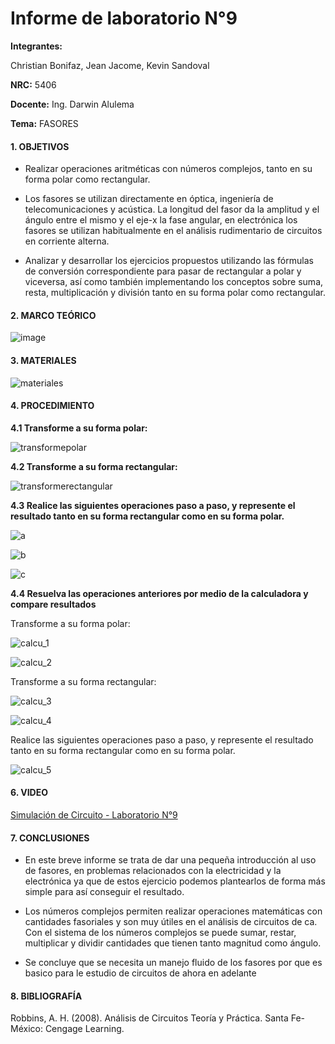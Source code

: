 # Informe de laboratorio N°9

**Integrantes:**

Christian Bonifaz, Jean Jacome, Kevin Sandoval

**NRC:** 5406

**Docente:** Ing. Darwin Alulema

**Tema:** FASORES

#### 1. OBJETIVOS

- Realizar operaciones aritméticas con números complejos, tanto en su forma polar como rectangular.
  
- Los fasores se utilizan directamente en óptica, ingeniería de telecomunicaciones y acústica. La longitud del fasor da la amplitud y el ángulo entre el mismo y el eje-x la fase angular, en electrónica los fasores se utilizan habitualmente en el análisis rudimentario de circuitos en corriente alterna.

- Analizar y desarrollar los ejercicios propuestos utilizando las fórmulas de conversión correspondiente para pasar de rectangular a polar y viceversa, así como también implementando los conceptos sobre suma, resta, multiplicación y división tanto en su forma polar como rectangular.

#### 2. MARCO TEÓRICO

![image](https://user-images.githubusercontent.com/85208164/133141712-dd039da9-c233-41e6-b633-a2d51894daf4.png)


#### 3. MATERIALES

![materiales](https://user-images.githubusercontent.com/84586968/132929028-ed951885-aa15-415e-88bd-b5805adbe940.PNG)


#### 4. PROCEDIMIENTO

**4.1 Transforme a su forma polar:** 

![transformepolar](https://user-images.githubusercontent.com/84586968/132929001-b42660e0-aa4a-453b-b4c3-6eaac647c13f.PNG)

**4.2 Transforme a su forma rectangular:**

![transformerectangular](https://user-images.githubusercontent.com/84586968/132929003-70f17a81-f21a-43b3-85f6-ccaefe8ec3e4.PNG)

**4.3 Realice las siguientes operaciones paso a paso, y represente el resultado tanto en su forma rectangular como en su forma polar.**

![a](https://user-images.githubusercontent.com/84586968/132929005-ce60dd7c-7249-4593-86f0-9ac68fee5037.PNG)

![b](https://user-images.githubusercontent.com/84586968/132929012-7ed0e5cf-e9c5-4cf5-a667-15756c6a2ed0.PNG)

![c](https://user-images.githubusercontent.com/84586968/132929015-65b02625-e4b3-4adf-929d-7e2294aa5a04.PNG)

**4.4 Resuelva las operaciones anteriores por medio de la calculadora y compare resultados**

Transforme a su forma polar:

![calcu_1](https://user-images.githubusercontent.com/84586968/132929017-ec67ea6d-12d8-4c66-9be6-968ca8f4d532.PNG)

![calcu_2](https://user-images.githubusercontent.com/84586968/132929019-626275b7-9a84-4bf1-bef9-097a8bd2a09a.PNG)

Transforme a su forma rectangular:

![calcu_3](https://user-images.githubusercontent.com/84586968/132929020-5865f19b-5403-4bee-bfe0-05efde8516b0.PNG)

![calcu_4](https://user-images.githubusercontent.com/84586968/132929025-d051b9a8-a673-4327-94fd-52b378b27f14.PNG)

Realice las siguientes operaciones paso a paso, y represente el resultado tanto en su forma rectangular como en su forma polar.

![calcu_5](https://user-images.githubusercontent.com/84586968/132929027-aa7222cf-c7f1-4e07-900f-6d7956abd803.PNG)

#### 6. VIDEO

[Simulación de Circuito - Laboratorio N°9](https://youtu.be/DwksKI96H8s "Simulación de Circuito - Laboratorio N°9")

#### 7. CONCLUSIONES

- En este breve informe se trata de dar una pequeña introducción al uso de fasores, en problemas relacionados con la electricidad y la electrónica ya que de estos ejercicio podemos plantearlos de forma más simple para así conseguir el resultado.

- Los números complejos permiten realizar operaciones matemáticas con cantidades fasoriales y son muy útiles en el análisis de circuitos de ca. Con el sistema de los números complejos se puede sumar, restar, multiplicar y dividir cantidades que tienen tanto magnitud como ángulo.

- Se concluye que se necesita un manejo fluido de los fasores por que es basico para le estudio de circuitos de ahora en adelante  

#### 8. BIBLIOGRAFÍA

Robbins, A. H. (2008). Análisis de Circuitos Teoría y Práctica. Santa Fe-México: Cengage Learning.

